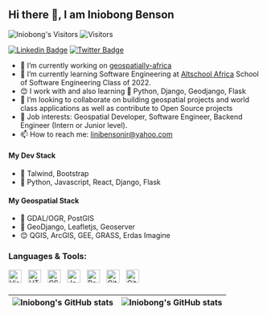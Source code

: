## Hi there 👋, I am Iniobong Benson
![Iniobong's Visitors](https://komarev.com/ghpvc/?username=liniensonjr&color=green)
<img src="https://visitor-badge.laobi.icu/badge?page_id=linibensonjr.linibensonjr" alt="Visitors"/>

[![Linkedin Badge](https://img.shields.io/badge/-Iniobong-blue?style=for-the-badge&logo=Linkedin&logoColor=white&link=https://www.linkedin.com/in/linibenson)](https://www.linkedin.com/in/linibenson) [![Twitter Badge](https://img.shields.io/badge/-@linibenson-1ca0f1?style=for-the-badge&logo=twitter&logoColor=white&link=https://twitter.com/linibenson)](https://twitter.com/linibenson)


- 🔭 I’m currently working on [geospatially-africa](https://github.com/linibensonjr/geospatially-africa)
- 🌱 I’m currently learning Software Engineering at [Altschool Africa](https://altschoolafrica.com) School of Software Engineering Class of 2022.
- 😊 I work with and also learning 🐍 Python, Django, Geodjango, Flask
- 👯 I’m looking to collaborate on building geospatial projects and world class applications as well as contribute to Open Source projects
- 💼 Job interests: Geospatial Developer, Software Engineer, Backend Engineer (Intern or Junior level).
- 📫 How to reach me: linibensonjr@yahoo.com

#### My Dev Stack
- 🔭 Talwind, Bootstrap
- 🌱 Python, Javascript, React, Django, Flask


#### My Geospatial Stack
- 🔭 GDAL/OGR, PostGIS
- 🌱 GeoDjango, Leafletjs, Geoserver
- 😊 QGIS, ArcGIS, GEE, GRASS, Erdas Imagine

### Languages & Tools:

<img align="left" alt="Visual Studio Code" width="26px" src="https://cdn.jsdelivr.net/gh/devicons/devicon/icons/vscode/vscode-original.svg" style="padding-right:10px;" />
<img align="left" alt="HTML5" width="26px" src="https://cdn.jsdelivr.net/gh/devicons/devicon/icons/html5/html5-original.svg" style="padding-right:10px;" />
<img align="left" alt="CSS3" width="26px" src="https://cdn.jsdelivr.net/gh/devicons/devicon/icons/css3/css3-original.svg" style="padding-right:10px;" />
<img align="left" alt="JavaScript" width="26px" src="https://cdn.jsdelivr.net/gh/devicons/devicon/icons/javascript/javascript-original.svg" style="padding-right:10px;" />
<img align="left" alt="React" width="26px" src="https://cdn.jsdelivr.net/gh/devicons/devicon/icons/react/react-original.svg" style="padding-right:10px;" />
<img align="left" alt="Git" width="26px" src="https://cdn.jsdelivr.net/gh/devicons/devicon/icons/git/git-original.svg" style="padding-right:10px;" />
<img align="left" alt="GitHub" width="26px" src="https://user-images.githubusercontent.com/3369400/139448065-39a229ba-4b06-434b-bc67-616e2ed80c8f.png" style="padding-right:10px;" />

<br/>
<br/>

| <img align="center" src="https://github-readme-stats.vercel.app/api?username=linibensonjr&show_icons=true&include_all_commits=true&hide_border=true" alt="Iniobong's GitHub stats" /> | <img align="center" src="https://github-readme-stats.vercel.app/api/top-langs/?username=linibensonjr&langs_count=8&layout=compact&hide_border=true" alt="Iniobong's GitHub stats" /> |
| ------------- | ------------- |
